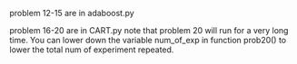 problem 12-15 are in adaboost.py

problem 16-20 are in CART.py
note that problem 20 will run for a very long time. You can lower down the
variable num_of_exp in function prob20() to lower the total num of experiment
repeated.


